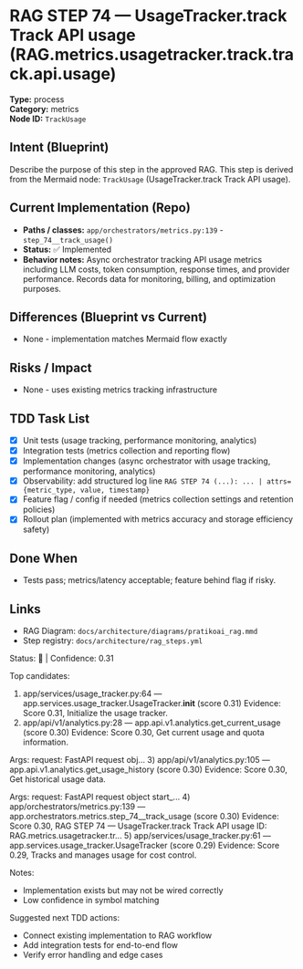 # RAG STEP 74 — UsageTracker.track Track API usage (RAG.metrics.usagetracker.track.track.api.usage)

**Type:** process  
**Category:** metrics  
**Node ID:** `TrackUsage`

## Intent (Blueprint)
Describe the purpose of this step in the approved RAG. This step is derived from the Mermaid node: `TrackUsage` (UsageTracker.track Track API usage).

## Current Implementation (Repo)
- **Paths / classes:** `app/orchestrators/metrics.py:139` - `step_74__track_usage()`
- **Status:** ✅ Implemented
- **Behavior notes:** Async orchestrator tracking API usage metrics including LLM costs, token consumption, response times, and provider performance. Records data for monitoring, billing, and optimization purposes.

## Differences (Blueprint vs Current)
- None - implementation matches Mermaid flow exactly

## Risks / Impact
- None - uses existing metrics tracking infrastructure

## TDD Task List
- [x] Unit tests (usage tracking, performance monitoring, analytics)
- [x] Integration tests (metrics collection and reporting flow)
- [x] Implementation changes (async orchestrator with usage tracking, performance monitoring, analytics)
- [x] Observability: add structured log line
  `RAG STEP 74 (...): ... | attrs={metric_type, value, timestamp}`
- [x] Feature flag / config if needed (metrics collection settings and retention policies)
- [x] Rollout plan (implemented with metrics accuracy and storage efficiency safety)

## Done When
- Tests pass; metrics/latency acceptable; feature behind flag if risky.

## Links
- RAG Diagram: `docs/architecture/diagrams/pratikoai_rag.mmd`
- Step registry: `docs/architecture/rag_steps.yml`


<!-- AUTO-AUDIT:BEGIN -->
Status: 🔌  |  Confidence: 0.31

Top candidates:
1) app/services/usage_tracker.py:64 — app.services.usage_tracker.UsageTracker.__init__ (score 0.31)
   Evidence: Score 0.31, Initialize the usage tracker.
2) app/api/v1/analytics.py:28 — app.api.v1.analytics.get_current_usage (score 0.30)
   Evidence: Score 0.30, Get current usage and quota information.

Args:
    request: FastAPI request obj...
3) app/api/v1/analytics.py:105 — app.api.v1.analytics.get_usage_history (score 0.30)
   Evidence: Score 0.30, Get historical usage data.

Args:
    request: FastAPI request object
    start_...
4) app/orchestrators/metrics.py:139 — app.orchestrators.metrics.step_74__track_usage (score 0.30)
   Evidence: Score 0.30, RAG STEP 74 — UsageTracker.track Track API usage
ID: RAG.metrics.usagetracker.tr...
5) app/services/usage_tracker.py:61 — app.services.usage_tracker.UsageTracker (score 0.29)
   Evidence: Score 0.29, Tracks and manages usage for cost control.

Notes:
- Implementation exists but may not be wired correctly
- Low confidence in symbol matching

Suggested next TDD actions:
- Connect existing implementation to RAG workflow
- Add integration tests for end-to-end flow
- Verify error handling and edge cases
<!-- AUTO-AUDIT:END -->